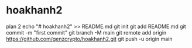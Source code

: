 # hoakhanh2
plan 2
echo "# hoakhanh2" >> README.md
git init
git add README.md
git commit -m "first commit"
git branch -M main
git remote add origin https://github.com/genzcrypto/hoakhanh2.git
git push -u origin main
